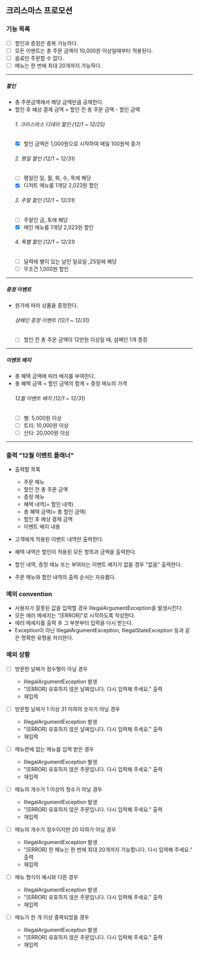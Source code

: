 ## 크리스마스 프로모션

### 기능 목록
- [ ] 할인과 증정은 중복 가능하다.
- [ ] 모든 이벤트는 총 주문 금액이 10,000원 이상일때부터 적용된다.
- [ ] 음료만 주문할 수 없다.
- [ ] 메뉴는 한 번에 최대 20개까지 가능하다.

---

##### 할인
- 총 주문금액에서 해당 금액만큼 공제한다.
- 할인 후 예상 결제 금액 = 할인 전 총 주문 금액 - 할인 금액
  ###### 1. 크리스마스 디데이 할인 (12/1 ~ 12/25)
  - [x] 할인 금액은 1,000원으로 시작하여 매일 100원씩 증가
  ###### 2. 평일 할인 (12/1 ~ 12/31)
  - [ ] 평일인 일, 월, 화, 수, 목에 해당
  - [x] 디저트 메뉴를 1개당 2,023원 할인
  ###### 3. 주말 할인 (12/1 ~ 12/31)
  - [ ] 주말인 금, 토에 해당
  - [x] 메인 메뉴를 1개당 2,023원 할인
  ###### 4. 특별 할인 (12/1 ~ 12/31)
  - [ ] 달력에 별이 있는 날인 일요일 ,25일에 해당
  - [ ] 무조건 1,000원 할인

---

##### 증정 이벤트
- 원가에 따라 상품을 증정한다.
  ###### 샴페인 증정 이벤트 (12/1 ~ 12/31)
  - [ ] 할인 전 총 주문 금액이 12만원 이상일 때, 샴페인 1개 증정

---

##### 이벤트 배지
- 총 혜택 금액에 따라 배지를 부여한다.
- 총 혜택 금액 = 할인 금액의 합계 + 증정 메뉴의 가격
  ###### 12월 이벤트 배지 (12/1 ~ 12/31)
  - [ ] 별: 5,000원 이상
  - [ ] 트리: 10,000원 이상
  - [ ] 산타: 20,000원 이상

---

### 출력 "12월 이벤트 플래너"
- 출력할 목록
  - 주문 메뉴
  - 할인 전 총 주문 금액
  - 증정 메뉴 
  - 혜택 내역(= 할인 내역)
  - 총 혜택 금액(= 총 할인 금액)
  - 할인 후 예상 결제 금액
  - 이벤트 배지 내용

- 고객에게 적용된 이벤트 내역만 출력한다.
- 혜택 내역은 할인이 적용된 모든 항목과 금액을 출력한다.
- 할인 내역, 증정 메뉴 또는 부여되는 이벤트 배지가 없을 경우 "없음" 출력한다.
- 주문 메뉴와 할인 내역의 출력 순서는 자유롭다.

### 예외 convention
- 사용자가 잘못된 값을 입력할 경우 IllegalArgumentException을 발생시킨다.
- 모든 에러 메세지는 "[ERROR]"로 시작하도록 작성한다.
- 에러 메세지를 출력 후 그 부분부터 입력을 다시 받는다.
- Exception이 아닌 IllegalArgumentException, IllegalStateException 등과 같은 명확한 유형을 처리한다.

### 예외 상황
- [ ] 방문한 날짜가 정수형이 아닐 경우
  - IllegalArgumentException 발생
  - "[ERROR] 유효하지 않은 날짜입니다. 다시 입력해 주세요." 출력
  - 재입력
- [ ] 방문할 날짜가 1 이상 31 이하의 숫자가 아닐 경우
  - IllegalArgumentException 발생
  - "[ERROR] 유효하지 않은 날짜입니다. 다시 입력해 주세요." 출력
  - 재입력

- [ ] 메뉴판에 없는 메뉴를 입력 받은 경우
  - IllegalArgumentException 발생
  - "[ERROR] 유효하지 않은 주문입니다. 다시 입력해 주세요." 출력
  - 재입력
- [ ] 메뉴의 개수가 1 이상의 정수가 아닐 경우
  - IllegalArgumentException 발생
  - "[ERROR] 유효하지 않은 주문입니다. 다시 입력해 주세요." 출력
  - 재입력
- [ ] 메뉴의 개수가 정수이지만 20 이하가 아닐 경우
  - IllegalArgumentException 발생
  - "[ERROR] 한 메뉴는 한 번에 최대 20개까지 가능합니다. 다시 입력해 주세요." 출력
  - 재입력
- [ ] 메뉴 형식이 예시와 다른 경우
  - IllegalArgumentException 발생
  - "[ERROR] 유효하지 않은 주문입니다. 다시 입력해 주세요." 출력
  - 재입력
- [ ] 메뉴가 한 개 이상 중복되었을 경우
  - IllegalArgumentException 발생
  - "[ERROR] 유효하지 않은 주문입니다. 다시 입력해 주세요." 출력
  - 재입력
